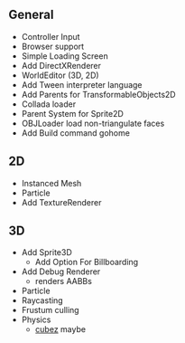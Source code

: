 ## General

+ Controller Input
+ Browser support
+ Simple Loading Screen
+ Add DirectXRenderer
+ WorldEditor (3D, 2D)
+ Add Tween interpreter language
+ Add Parents for TransformableObjects2D
+ Collada loader
+ Parent System for Sprite2D
+ OBJLoader load non-triangulate faces
+ Add Build command gohome

## 2D

+ Instanced Mesh
+ Particle
+ Add TextureRenderer

## 3D

+ Add Sprite3D
    - Add Option For Billboarding
+ Add Debug Renderer
    - renders AABBs
+ Particle
+ Raycasting
+ Frustum culling
+ Physics
	- [cubez](https://github.com/tbogdala/cubez) maybe